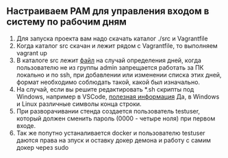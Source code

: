 ## Настраиваем PAM для  управления входом в систему по рабочим дням
1. Для запуска проекта вам надо скачать каталог ./src и Vagrantfile
2. Когда каталог src скачан и лежит рядом с Vagrantfile, то выполняем vagrant up
3. В каталоге src лежит [файл](./src/holydays_table)  на случай определения дней, когда пользователю не из группы admin запрещается работать за ПК локально и по ssh, при добавлении или изменении списка этих дней, формат необходимо соблюдать такой, какой был изначально.
4. На случай, если вы решите редактировать *.sh  скрипты под Windows, например в VSCode, [полезная информация](https://ztirom.at/2016/01/resolving-binbashm-bad-interpreter-when-writing-a-shellscript-on-windows-with-vs-code-and-run-it-on-linux/)
Да, в Windows  и  Linux различные символы конца строки.
5. При разворачивании стенда создается пользователь testuser, который должен сменить пароль (0000 - четырe ноля) при первом входе.
4. Так же попутно устаналивается docker и пользователю testuser даются права на зпуск и оставку докер демона и работу с самим докер через sudo